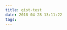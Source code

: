 ```yaml
---
title: gist-test
date: 2018-04-28 13:11:22
tags:
---
```



<script src="https://gist.github.com/fuzhouxxdong/81f4882ed3354ce2d0cf4d3847f78a6b.js"></script>